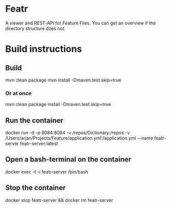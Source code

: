 # Featr

A viewer and REST-API for Feature Files. You can get an overview if the  directory structure does not.


# Build instructions


## Build
mvn clean package
mvn install -Dmaven.test.skip=true

### Or at once
mvn clean package install -Dmaven.test.skip=true

## Run the container
docker run -d -p 8084:8084 -v /repos/Dictionary:/repos -v /Users/arjan/Projects/Feature/application.yml:/application.yml --name featr-server featr-server:latest

## Open a bash-terminal on the container
docker exec -t -i featr-server /bin/bash

## Stop the container
docker stop featr-server && docker rm featr-server
